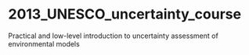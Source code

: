 # 2013_UNESCO_uncertainty_course
Practical and low-level introduction to uncertainty assessment of environmental models
